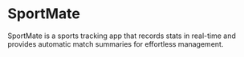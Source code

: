 # SportMate
SportMate is a sports tracking app that records stats in real-time and provides automatic match summaries for effortless management.
